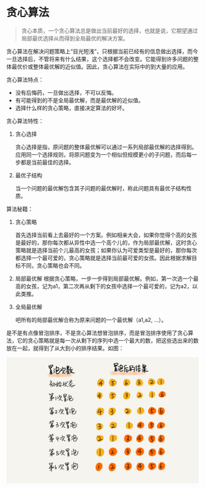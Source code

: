# 贪心算法

> 贪心本质，一个贪心算法总是做出当前最好的选择，也就是说，它期望通过局部最优选择从而得到全局最优的解决方案。

贪心算法在解决问题策略上“目光短浅”，只根据当前已经有的信息做出选择，而今一旦选择后，不管将来有什么结果，这个选择都不会改变。它能得到许多问题的整体最优价或整体最优解的近似值。因此，贪心算法在实际中的到大量的应用。

贪心算法特点：

- 没有后悔药，一旦做出选择，不可以反悔。
- 有可能得到的不是全局最优解，而是最优解的近似值。
- 选择什么样的贪心策略，直接决定算法的好坏。

贪心算法特性：

1. 贪心选择

   贪心选择是指，原问题的整体最优解可以通过一系列局部最优解的选择得到。应用同一个选择规则，将原问题变为一个相似但规模更小的子问题，而后每一步都是当前最佳的选择。

2. 最优子结构

   当一个问题的最优解包含其子问题的最优解时，称此问题具有最优子结构性质。

算法秘籍：

1. 贪心策略

   首先选择当前看上去最好的一个方案。例如相亲大会，如果你觉得个高的女孩是最好的，那你每次都从异性中选一个高个儿的，作为局部最优解，这时贪心策略就是选择当前个儿最高的女孩；如果你认为可爱类型是最好的，那你每次都选择一个最可爱的，贪心策略就是选择当前最可爱的女孩。因此根据求解目标不同，贪心策略也会不同。

2. 局部最优解
   根据贪心策略，一步一步得到局部最优解。例如，第一次选一个最高的女孩，记为a1，第二次再从剩下的女孩中选择一个最可爱的，记为a2，以此类推。

3. 全局最优解

   吧所有的局部最优解合称为原来问题的一个最优解（a1,a2, ...）。

是不是有点像冒泡排序，不是贪心算法想冒泡排序，而是冒泡排序使用了贪心算法，它的贪心策略就是每一次从剩下的序列中选一个最大的数，把这些选出来的数放在一起，就得到了从大到小的排序结果。如图：

![](images/02-01.jpg)





